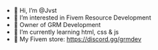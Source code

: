 - 👋 Hi, I’m @Jvst
- 👀 I’m interested in Fivem Resource Development
- 👑 Owner of GRM Development
- 🌱 I’m currently learning html, css & js
- 🔗 My Fivem store: https://discord.gg/grmdev
